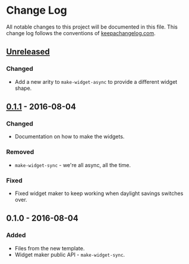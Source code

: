 # Change Log
All notable changes to this project will be documented in this file. This change log follows the conventions of [keepachangelog.com](http://keepachangelog.com/).

## [Unreleased]
### Changed
- Add a new arity to `make-widget-async` to provide a different widget shape.

## [0.1.1] - 2016-08-04
### Changed
- Documentation on how to make the widgets.

### Removed
- `make-widget-sync` - we're all async, all the time.

### Fixed
- Fixed widget maker to keep working when daylight savings switches over.

## 0.1.0 - 2016-08-04
### Added
- Files from the new template.
- Widget maker public API - `make-widget-sync`.

[Unreleased]: https://github.com/your-name/loop/compare/0.1.1...HEAD
[0.1.1]: https://github.com/your-name/loop/compare/0.1.0...0.1.1
